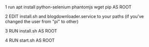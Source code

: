 1 run apt install python-selenium phantomjs wget pip AS ROOT


2 EDIT install.sh and blogdownloader.service  to your paths (if you've changed the user from "pi" to other)


3 RUN install.sh  AS ROOT 

4 RUN start.sh AS ROOT
